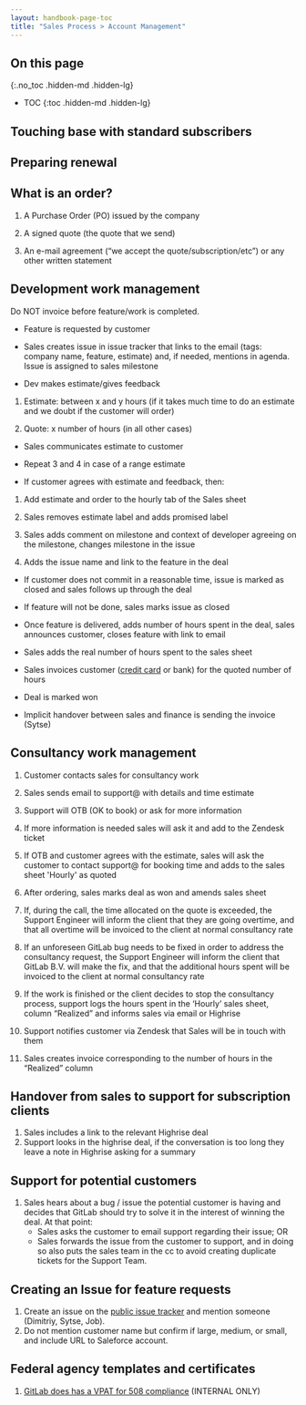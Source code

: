 ```yaml
---
layout: handbook-page-toc
title: "Sales Process > Account Management"
---
```


## On this page
{:.no_toc .hidden-md .hidden-lg}

- TOC
{:toc .hidden-md .hidden-lg}

## Touching base with standard subscribers

## Preparing renewal

## What is an order?

1. A Purchase Order (PO) issued by the company

1. A signed quote (the quote that we send)

1. An e-mail agreement (“we accept the quote/subscription/etc”) or any other written statement

## Development work management

Do NOT invoice before feature/work is completed.

* Feature is requested by customer

* Sales creates issue in issue tracker that links to the email (tags: company name, feature, estimate) and, if needed, mentions in agenda. Issue is assigned to sales milestone

* Dev makes estimate/gives feedback

1. Estimate: between x and y hours (if it takes much time to do an estimate and we doubt if the customer will order)

1. Quote: x number of hours (in all other cases)

* Sales communicates estimate to customer

* Repeat 3 and 4 in case of a range estimate

* If customer agrees with estimate and feedback, then:

1. Add estimate and order to the hourly tab of the Sales sheet

1. Sales removes estimate label and adds promised label

1. Sales adds comment on milestone and context of developer agreeing on the milestone, changes milestone in the issue

1. Adds the issue name and link to the feature in the deal

* If customer does not commit in a reasonable time, issue is marked as closed and sales follows up through the deal

* If feature will not be done, sales marks issue as closed

* Once feature is delivered, adds number of hours spent in the deal, sales announces customer, closes feature with link to email

* Sales adds the real number of hours spent to the sales sheet

* Sales invoices customer ([credit card](source/handbook/sales-process/accounting) or bank) for the quoted number of hours

* Deal is marked won

* Implicit handover between sales and finance is sending the invoice (Sytse)

## Consultancy work management

1. Customer contacts sales for consultancy work

1. Sales sends email to support@ with details and time estimate

1. Support will OTB (OK to book) or ask for more information

1. If more information is needed sales will ask it and add to the Zendesk ticket

1. If OTB and customer agrees with the estimate, sales will ask the customer to contact support@ for booking time and adds to the sales sheet 'Hourly' as quoted

1. After ordering, sales marks deal as won and amends sales sheet

1. If, during the call, the time allocated on the quote is exceeded, the Support Engineer will inform the client that they are going overtime, and that all overtime will be invoiced to the client at normal consultancy rate

1. If an unforeseen GitLab bug needs to be fixed in order to address the consultancy request, the Support Engineer will inform the client that GitLab B.V. will make the fix, and that the additional hours spent will be invoiced to the client at normal consultancy rate

1. If the work is finished or the client decides to stop the consultancy process, support logs the hours spent in the ‘Hourly’ sales sheet, column “Realized” and informs sales via email or Highrise

1. Support notifies customer via Zendesk that Sales will be in touch with them

1. Sales creates invoice corresponding to the number of hours in the “Realized” column

## Handover from sales to support for subscription clients

1. Sales includes a link to the relevant Highrise deal
1. Support looks in the highrise deal, if the conversation is too long they leave a note in Highrise asking for a summary

## Support for potential customers

1. Sales hears about a bug / issue the potential customer is having and decides
that GitLab should try to solve it in the interest of winning the deal. At that point:
   - Sales asks the customer to email support regarding their issue; OR
   - Sales forwards the issue from the customer to support, and in doing so also
puts the sales team in the cc to avoid creating duplicate tickets for the Support Team.

## Creating an Issue for feature requests

1. Create an issue on the [public issue tracker](https://gitlab.com/gitlab-org/gitlab-ce/issues) and mention someone (Dimitriy, Sytse, Job).
1. Do not mention customer name but confirm if large, medium, or small, and include URL to Saleforce account.

## Federal agency templates and certificates

1. [GitLab does has a VPAT for 508 compliance](https://drive.google.com/open?id=0B01UYC-Rx46pX284T0ZyNVNXYmk1QVdDTnRUeEVCSFdHM0xZ) (INTERNAL ONLY)
